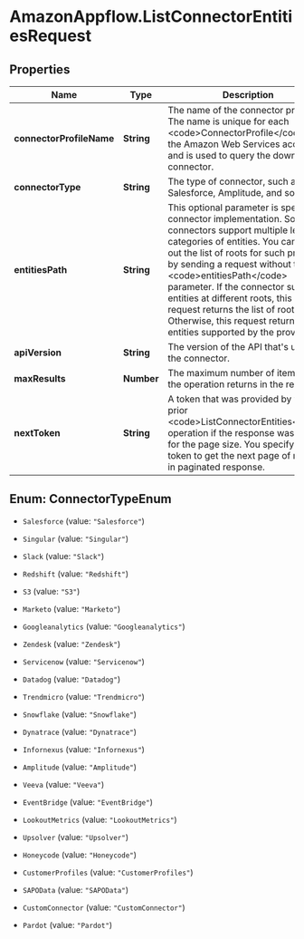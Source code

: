 # AmazonAppflow.ListConnectorEntitiesRequest

## Properties

Name | Type | Description | Notes
------------ | ------------- | ------------- | -------------
**connectorProfileName** | **String** |  The name of the connector profile. The name is unique for each &lt;code&gt;ConnectorProfile&lt;/code&gt; in the Amazon Web Services account, and is used to query the downstream connector.  | [optional] 
**connectorType** | **String** |  The type of connector, such as Salesforce, Amplitude, and so on.  | [optional] 
**entitiesPath** | **String** |  This optional parameter is specific to connector implementation. Some connectors support multiple levels or categories of entities. You can find out the list of roots for such providers by sending a request without the &lt;code&gt;entitiesPath&lt;/code&gt; parameter. If the connector supports entities at different roots, this initial request returns the list of roots. Otherwise, this request returns all entities supported by the provider.  | [optional] 
**apiVersion** | **String** | The version of the API that&#39;s used by the connector. | [optional] 
**maxResults** | **Number** | The maximum number of items that the operation returns in the response. | [optional] 
**nextToken** | **String** | A token that was provided by your prior &lt;code&gt;ListConnectorEntities&lt;/code&gt; operation if the response was too big for the page size. You specify this token to get the next page of results in paginated response. | [optional] 



## Enum: ConnectorTypeEnum


* `Salesforce` (value: `"Salesforce"`)

* `Singular` (value: `"Singular"`)

* `Slack` (value: `"Slack"`)

* `Redshift` (value: `"Redshift"`)

* `S3` (value: `"S3"`)

* `Marketo` (value: `"Marketo"`)

* `Googleanalytics` (value: `"Googleanalytics"`)

* `Zendesk` (value: `"Zendesk"`)

* `Servicenow` (value: `"Servicenow"`)

* `Datadog` (value: `"Datadog"`)

* `Trendmicro` (value: `"Trendmicro"`)

* `Snowflake` (value: `"Snowflake"`)

* `Dynatrace` (value: `"Dynatrace"`)

* `Infornexus` (value: `"Infornexus"`)

* `Amplitude` (value: `"Amplitude"`)

* `Veeva` (value: `"Veeva"`)

* `EventBridge` (value: `"EventBridge"`)

* `LookoutMetrics` (value: `"LookoutMetrics"`)

* `Upsolver` (value: `"Upsolver"`)

* `Honeycode` (value: `"Honeycode"`)

* `CustomerProfiles` (value: `"CustomerProfiles"`)

* `SAPOData` (value: `"SAPOData"`)

* `CustomConnector` (value: `"CustomConnector"`)

* `Pardot` (value: `"Pardot"`)




